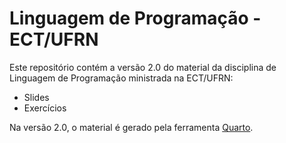 # Linguagem de Programação - ECT/UFRN

Este repositório contém a versão 2.0 do material
da disciplina de Linguagem de Programação ministrada
na ECT/UFRN:
- Slides
- Exercícios

Na versão 2.0, o material é gerado pela ferramenta
[Quarto](https://quarto.org).